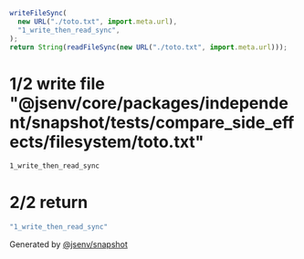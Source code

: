 ```js
writeFileSync(
  new URL("./toto.txt", import.meta.url),
  "1_write_then_read_sync",
);
return String(readFileSync(new URL("./toto.txt", import.meta.url)));
```

# 1/2 write file "@jsenv/core/packages/independent/snapshot/tests/compare_side_effects/filesystem/toto.txt"

```txt
1_write_then_read_sync
```

# 2/2 return

```js
"1_write_then_read_sync"
```

Generated by [@jsenv/snapshot](https://github.com/jsenv/core/tree/main/packages/independent/snapshot)